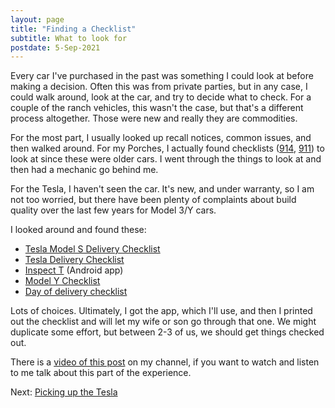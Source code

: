 ```yaml
---
layout: page
title: "Finding a Checklist"
subtitle: What to look for
postdate: 5-Sep-2021
---
```


Every car I've purchased in the past was something I could look at before making a decision. Often this was from private parties, but in any case, I could walk around, look at the car, and try to decide what to check. For a couple of the ranch vehicles, this wasn't the case, but that's a different process altogether. Those were new and really they are commodities.

For the most part, I usually looked up recall notices, common issues, and then walked around. For my Porches, I actually found checklists ([914](https://www.pelicanparts.com/914/How_to_buy_a_914.htm), [911](https://www.pistonheads.com/features/ph-buying-guides/porsche-911-964--ph-used-buying-guide/43438)) to look at since these were older cars. I went through the things to look at and then had a mechanic go behind me.

For the Tesla, I haven't seen the car. It's new, and under warranty, so I am not too worried, but there have been plenty of complaints about build quality over the last few years for Model 3/Y cars. 

I looked around and found these:
- [Tesla Model S Delivery Checklist](https://docs.google.com/document/d/1nlZhDYtCinX_Wkb9OST-QBzervVp5yABMVBS266Q3W4/pub#h.xh3qkzmft74a)
- [Tesla Delivery Checklist](https://medium.com/electricworld/tesla-delivery-checklist-a142d47af80a)
- [Inspect T](https://play.google.com/store/apps/details?id=com.seyoon.labs.inspecttesla) (Android app)
- [Model Y Checklist](https://github.com/mykeln/teslaprep/blob/master/model_y_checklist.md)
- [Day of delivery checklist](https://teslamotorsclub.com/tmc/threads/inspection-check-list-day-of-delivery.202541/)

Lots of choices. Ultimately, I got the app, which I'll use, and then I printed out the checklist and will let my wife or son go through that one. We might duplicate some effort, but between 2-3 of us, we should get things checked out.

There is a [video of this post](https://youtu.be/BWCL1JpDClA) on my channel, if you want to watch and listen to me talk about this part of the experience.

Next: [Picking up the Tesla](/projects/tesla/pickup/)

